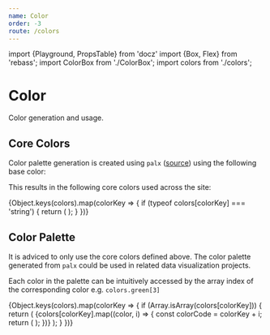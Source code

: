 ```yaml
---
name: Color
order: -3
route: /colors
---
```


import {Playground, PropsTable} from 'docz'
import {Box, Flex} from 'rebass';
import ColorBox from './ColorBox';
import colors from './colors';

# Color

Color generation and usage.

## Core Colors

Color palette generation is created using `palx` ([source](https://github.com/jxnblk/palx)) using the following base color:
<ColorBox color={colors.base} label="base" />

This results in the following core colors used across the site:

<Playground>
  <Flex>
    {Object.keys(colors).map(colorKey => {
      if (typeof colors[colorKey] === 'string') {
        return (
          <ColorBox
            key={colorKey}
            color={colorKey}
            label={colorKey}
          />
        );
      }
    })}
  </Flex>
</Playground>

## Color Palette

It is adviced to only use the core colors defined above. The color palette generated from `palx` could be used in related data visualization projects.

Each color in the palette can be intuitively accessed by the array index of the corresponding color e.g. `colors.green[3]`

<Playground>
  <Box>
    {Object.keys(colors).map(colorKey => {
      if (Array.isArray(colors[colorKey])) {
        return (
          <Flex key={colorKey}>
            {colors[colorKey].map((color, i) => {
              const colorCode = colorKey + i;
              return (
                <ColorBox
                  key={colorCode}
                  color={colorCode}
                  label={colorCode}
                />
              );
            })}
          </Flex>
        );
      }
    })}
  </Box>
</Playground>
